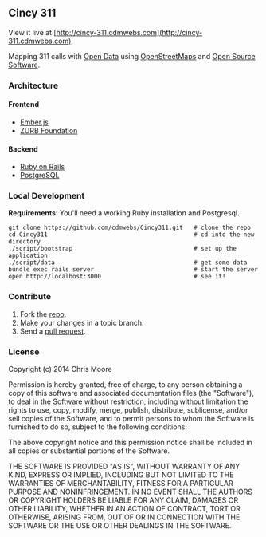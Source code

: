 ## Cincy 311

View it live at [http://cincy-311.cdmwebs.com](http://cincy-311.cdmwebs.com).

Mapping 311 calls with [Open Data][odc] using [OpenStreetMaps][osm] and
[Open Source Software][oss].

### Architecture

#### Frontend

* [Ember.js][ember]
* [ZURB Foundation][foundation]

#### Backend

* [Ruby on Rails][rails]
* [PostgreSQL][pg]

### Local Development

**Requirements**: You'll need a working Ruby installation and Postgresql.

```
git clone https://github.com/cdmwebs/Cincy311.git   # clone the repo
cd Cincy311                                         # cd into the new directory
./script/bootstrap                                  # set up the application
./script/data                                       # get some data
bundle exec rails server                            # start the server
open http://localhost:3000                          # see it!
```

### Contribute

1. Fork the [repo].
1. Make your changes in a topic branch.
1. Send a [pull request][pr].

### License

Copyright (c) 2014 Chris Moore

Permission is hereby granted, free of charge, to any person obtaining a copy
of this software and associated documentation files (the "Software"), to deal
in the Software without restriction, including without limitation the rights
to use, copy, modify, merge, publish, distribute, sublicense, and/or sell
copies of the Software, and to permit persons to whom the Software is
furnished to do so, subject to the following conditions:

The above copyright notice and this permission notice shall be included in
all copies or substantial portions of the Software.

THE SOFTWARE IS PROVIDED "AS IS", WITHOUT WARRANTY OF ANY KIND, EXPRESS OR
IMPLIED, INCLUDING BUT NOT LIMITED TO THE WARRANTIES OF MERCHANTABILITY,
FITNESS FOR A PARTICULAR PURPOSE AND NONINFRINGEMENT. IN NO EVENT SHALL THE
AUTHORS OR COPYRIGHT HOLDERS BE LIABLE FOR ANY CLAIM, DAMAGES OR OTHER
LIABILITY, WHETHER IN AN ACTION OF CONTRACT, TORT OR OTHERWISE, ARISING FROM,
OUT OF OR IN CONNECTION WITH THE SOFTWARE OR THE USE OR OTHER DEALINGS IN
THE SOFTWARE.

[odc]: http://www.opendatacincy.org/
[osm]: http://www.openstreetmap.org/
[oss]: http://en.wikipedia.org/wiki/Open-source_software
[pr]: https://help.github.com/articles/using-pull-requests
[repo]: https://github.com/cdmwebs/Cincy311
[foundation]: http://foundation.zurb.com/
[ember]: http://emberjs.com/
[rails]: http://rubyonrails.org/
[pg]: http://www.postgresql.org/


